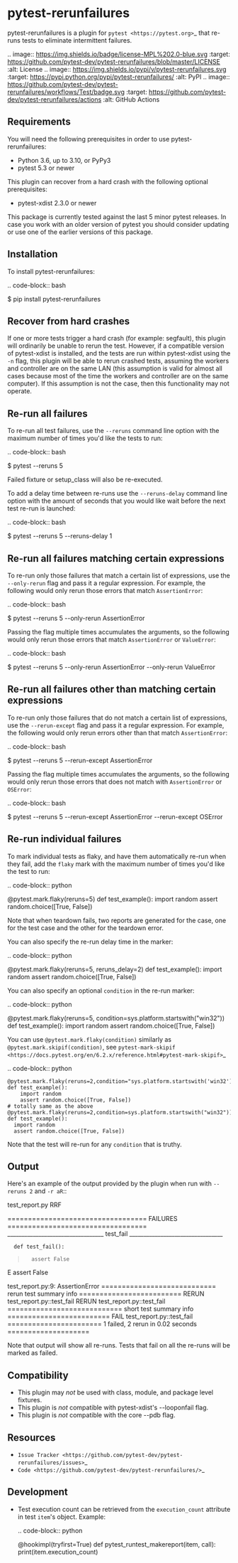 pytest-rerunfailures
====================

pytest-rerunfailures is a plugin for `pytest <https://pytest.org>`_ that
re-runs tests to eliminate intermittent failures.

.. image:: https://img.shields.io/badge/license-MPL%202.0-blue.svg
   :target: https://github.com/pytest-dev/pytest-rerunfailures/blob/master/LICENSE
   :alt: License
.. image:: https://img.shields.io/pypi/v/pytest-rerunfailures.svg
   :target: https://pypi.python.org/pypi/pytest-rerunfailures/
   :alt: PyPI
.. image:: https://github.com/pytest-dev/pytest-rerunfailures/workflows/Test/badge.svg
   :target: https://github.com/pytest-dev/pytest-rerunfailures/actions
   :alt: GitHub Actions

Requirements
------------

You will need the following prerequisites in order to use pytest-rerunfailures:

- Python 3.6, up to 3.10, or PyPy3
- pytest 5.3 or newer

This plugin can recover from a hard crash with the following optional
prerequisites:

- pytest-xdist 2.3.0 or newer

This package is currently tested against the last 5 minor pytest releases. In
case you work with an older version of pytest you should consider updating or
use one of the earlier versions of this package.

Installation
------------

To install pytest-rerunfailures:

.. code-block:: bash

  $ pip install pytest-rerunfailures

Recover from hard crashes
-------------------------

If one or more tests trigger a hard crash (for example: segfault), this plugin
will ordinarily be unable to rerun the test. However, if a compatible version of
pytest-xdist is installed, and the tests are run within pytest-xdist using the `-n`
flag, this plugin will be able to rerun crashed tests, assuming the workers and
controller are on the same LAN (this assumption is valid for almost all cases
because most of the time the workers and controller are on the same computer).
If this assumption is not the case, then this functionality may not operate.

Re-run all failures
-------------------

To re-run all test failures, use the ``--reruns`` command line option with the
maximum number of times you'd like the tests to run:

.. code-block:: bash

  $ pytest --reruns 5

Failed fixture or setup_class will also be re-executed.

To add a delay time between re-runs use the ``--reruns-delay`` command line
option with the amount of seconds that you would like wait before the next
test re-run is launched:

.. code-block:: bash

   $ pytest --reruns 5 --reruns-delay 1

Re-run all failures matching certain expressions
------------------------------------------------

To re-run only those failures that match a certain list of expressions, use the
``--only-rerun`` flag and pass it a regular expression. For example,
the following would only rerun those errors that match ``AssertionError``:

.. code-block:: bash

   $ pytest --reruns 5 --only-rerun AssertionError

Passing the flag multiple times accumulates the arguments, so the following
would only rerun those errors that match ``AssertionError`` or ``ValueError``:

.. code-block:: bash

   $ pytest --reruns 5 --only-rerun AssertionError --only-rerun ValueError

Re-run all failures other than matching certain expressions
-----------------------------------------------------------

To re-run only those failures that do not match a certain list of expressions, use the
``--rerun-except`` flag and pass it a regular expression. For example,
the following would only rerun errors other than that match ``AssertionError``:

.. code-block:: bash

   $ pytest --reruns 5 --rerun-except AssertionError

Passing the flag multiple times accumulates the arguments, so the following
would only rerun those errors that does not match with ``AssertionError`` or ``OSError``:

.. code-block:: bash

   $ pytest --reruns 5 --rerun-except AssertionError --rerun-except OSError

Re-run individual failures
--------------------------

To mark individual tests as flaky, and have them automatically re-run when they
fail, add the ``flaky`` mark with the maximum number of times you'd like the
test to run:

.. code-block:: python

  @pytest.mark.flaky(reruns=5)
  def test_example():
      import random
      assert random.choice([True, False])

Note that when teardown fails, two reports are generated for the case, one for
the test case and the other for the teardown error.

You can also specify the re-run delay time in the marker:

.. code-block:: python

  @pytest.mark.flaky(reruns=5, reruns_delay=2)
  def test_example():
      import random
      assert random.choice([True, False])

You can also specify an optional ``condition`` in the re-run marker:

.. code-block:: python

   @pytest.mark.flaky(reruns=5, condition=sys.platform.startswith("win32"))
   def test_example():
      import random
      assert random.choice([True, False])

You can use ``@pytest.mark.flaky(condition)`` similarly as ``@pytest.mark.skipif(condition)``, see `pytest-mark-skipif <https://docs.pytest.org/en/6.2.x/reference.html#pytest-mark-skipif>`_

.. code-block:: python

    @pytest.mark.flaky(reruns=2,condition="sys.platform.startswith('win32')")
    def test_example():
        import random
        assert random.choice([True, False])
    # totally same as the above
    @pytest.mark.flaky(reruns=2,condition=sys.platform.startswith("win32"))
    def test_example():
      import random
      assert random.choice([True, False])

Note that the test will re-run for any ``condition`` that is truthy.

Output
------

Here's an example of the output provided by the plugin when run with
``--reruns 2`` and ``-r aR``::

  test_report.py RRF

  ================================== FAILURES ==================================
  __________________________________ test_fail _________________________________

      def test_fail():
  >       assert False
  E       assert False

  test_report.py:9: AssertionError
  ============================ rerun test summary info =========================
  RERUN test_report.py::test_fail
  RERUN test_report.py::test_fail
  ============================ short test summary info =========================
  FAIL test_report.py::test_fail
  ======================= 1 failed, 2 rerun in 0.02 seconds ====================

Note that output will show all re-runs. Tests that fail on all the re-runs will
be marked as failed.

Compatibility
-------------

* This plugin may *not* be used with class, module, and package level fixtures.
* This plugin is *not* compatible with pytest-xdist's --looponfail flag.
* This plugin is *not* compatible with the core --pdb flag.

Resources
---------

- `Issue Tracker <https://github.com/pytest-dev/pytest-rerunfailures/issues>`_
- `Code <https://github.com/pytest-dev/pytest-rerunfailures/>`_

Development
-----------

* Test execution count can be retrieved from the ``execution_count`` attribute
  in test ``item``'s object. Example:

  .. code-block:: python

    @hookimpl(tryfirst=True)
    def pytest_runtest_makereport(item, call):
        print(item.execution_count)
